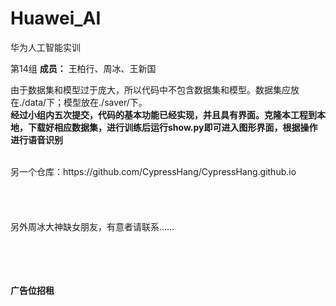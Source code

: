 # 								Huawei_AI
华为人工智能实训  

第14组
**成员：** 王柏行、周冰、王新国  


由于数据集和模型过于庞大，所以代码中不包含数据集和模型。数据集应放在./data/下；模型放在./saver/下。  
**经过小组内五次提交，代码的基本功能已经实现，并且具有界面。克隆本工程到本地，下载好相应数据集，进行训练后运行show.py即可进入图形界面，根据操作进行语音识别**

<br/>
另一个仓库：https://github.com/CypressHang/CypressHang.github.io
<br/>
<br/>
<br/>
<br/>
<br/>
另外周冰大神缺女朋友，有意者请联系……
<br/>
<br/>
<br/>
<br/>
<br/>

**广告位招租**
